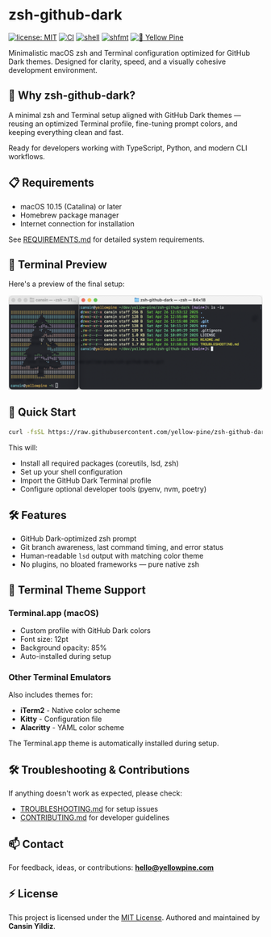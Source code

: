 # zsh-github-dark

[![license: MIT](https://img.shields.io/badge/license-MIT-blue.svg)](LICENSE)
[![CI](https://github.com/yellow-pine/zsh-github-dark/actions/workflows/ci.yml/badge.svg)](https://github.com/yellow-pine/zsh-github-dark/actions/workflows/ci.yml)
[![shell](https://img.shields.io/badge/shell-zsh-green.svg)](https://www.zsh.org/)
[![shfmt](https://img.shields.io/badge/code%20style-shfmt-1abc9c.svg)](https://github.com/mvdan/sh)
[![💛 Yellow Pine](https://img.shields.io/badge/%F0%9F%92%9B%20Yellow%20Pine-gray.svg)](https://github.com/yellow-pine)

Minimalistic macOS zsh and Terminal configuration optimized for GitHub Dark themes.
Designed for clarity, speed, and a visually cohesive development environment.

## 🎯 Why zsh-github-dark?

A minimal zsh and Terminal setup aligned with GitHub Dark themes — reusing an
optimized Terminal profile, fine-tuning prompt colors, and keeping everything
clean and fast.

Ready for developers working with TypeScript, Python, and modern CLI workflows.

## 📋 Requirements

- macOS 10.15 (Catalina) or later
- Homebrew package manager
- Internet connection for installation

See [REQUIREMENTS.md](REQUIREMENTS.md) for detailed system requirements.

## 🎨 Terminal Preview

Here's a preview of the final setup:

![Terminal Preview](assets/terminal-preview.png)

## 🚀 Quick Start

```bash
curl -fsSL https://raw.githubusercontent.com/yellow-pine/zsh-github-dark/main/install.sh | bash
```

This will:
- Install all required packages (coreutils, lsd, zsh)
- Set up your shell configuration  
- Import the GitHub Dark Terminal profile
- Configure optional developer tools (pyenv, nvm, poetry)

## 🛠 Features

- GitHub Dark-optimized zsh prompt
- Git branch awareness, last command timing, and error status
- Human-readable `lsd` output with matching color theme
- No plugins, no bloated frameworks — pure native zsh

## 🎨 Terminal Theme Support

### Terminal.app (macOS)
- Custom profile with GitHub Dark colors
- Font size: 12pt
- Background opacity: 85%
- Auto-installed during setup

### Other Terminal Emulators
Also includes themes for:
- **iTerm2** - Native color scheme
- **Kitty** - Configuration file
- **Alacritty** - YAML color scheme

The Terminal.app theme is automatically installed during setup.

## 🛠 Troubleshooting & Contributions

If anything doesn't work as expected, please check:

- [TROUBLESHOOTING.md](TROUBLESHOOTING.md) for setup issues
- [CONTRIBUTING.md](CONTRIBUTING.md) for developer guidelines

## 📫 Contact

For feedback, ideas, or contributions:
**<hello@yellowpine.com>**

## ⚡ License

This project is licensed under the [MIT License](LICENSE).
Authored and maintained by **Cansin Yildiz**.
